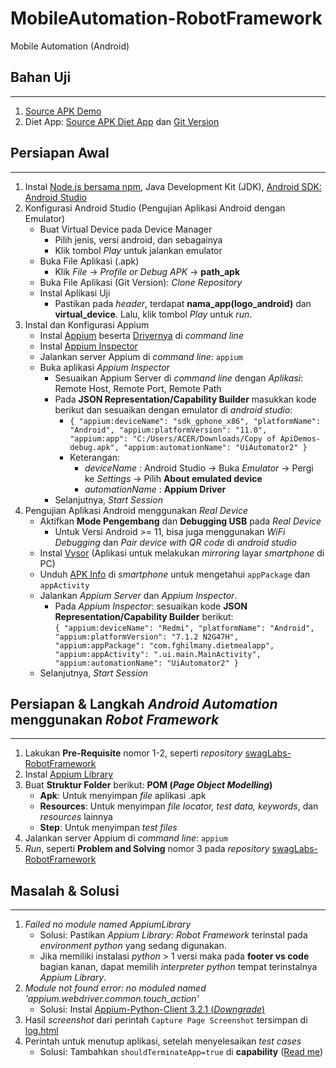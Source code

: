 # MobileAutomation-RobotFramework
Mobile Automation (Android)

## Bahan Uji
---
1. [Source APK Demo](https://bit.ly/Myskill-apk-demo)
2. Diet App: [Source APK Diet App](https://bit.ly/Myskill-apk-diet) dan [Git Version](https://github.com/fghilmany/Easy-Diet-App)

## Persiapan Awal
---
1. Instal [Node.js bersama npm](https://nodejs.org/en/download), Java Development Kit (JDK), [Android SDK: Android Studio](https://developer.android.com/studio) 
2. Konfigurasi Android Studio (Pengujian Aplikasi Android dengan Emulator)
   - Buat Virtual Device pada Device Manager
     - Pilih jenis, versi android, dan sebagainya
     - Klik tombol *Play* untuk jalankan emulator
   - Buka File Aplikasi (.apk)
     - Klik *File* &rarr; *Profile or Debug APK* &rarr; **path_apk**
   - Buka File Aplikasi (Git Version): *Clone Repository*
   - Instal Aplikasi Uji
     - Pastikan pada *header*, terdapat **nama_app(logo_android)** dan **virtual_device**. Lalu, klik tombol *Play* untuk *run*.
3. Instal dan Konfigurasi Appium
   - Instal [Appium](https://appium.io/docs/en/latest/quickstart/install/) beserta [Drivernya](https://appium.io/docs/en/latest/quickstart/uiauto2-driver/) di *command line*
   - Instal [Appium Inspector](https://github.com/appium/appium-inspector/releases)
   - Jalankan server Appium di *command line*: `appium`
   - Buka aplikasi *Appium Inspector*
     - Sesuaikan Appium Server di *command line* dengan *Aplikasi*: Remote Host, Remote Port, Remote Path
     - Pada **JSON Representation/Capability Builder** masukkan kode berikut dan sesuaikan dengan emulator di *android studio*:
       - `{
                "appium:deviceName": "sdk_gphone_x86",
                "platformName": "Android",
                "appium:platformVersion": "11.0",
                "appium:app": "C:/Users/ACER/Downloads/Copy of ApiDemos-debug.apk",
                "appium:automationName": "UiAutomator2"
          }`
       - Keterangan:
         - *deviceName* : Android Studio &rarr; Buka *Emulator* &rarr; Pergi ke *Settings* &rarr; Pilih **About emulated device**
         - *automationName* : **Appium Driver**
     - Selanjutnya, *Start Session*
4. Pengujian Aplikasi Android menggunakan *Real Device*
   - Aktifkan **Mode Pengembang** dan **Debugging USB** pada *Real Device* 
     - Untuk Versi Android >= 11, bisa juga menggunakan *WiFi Debugging* dan *Pair device with QR code* di *android studio*
   - Instal [Vysor](https://www.vysor.io) (Aplikasi untuk melakukan *mirroring* layar *smartphone* di PC)
   - Unduh [APK Info](https://apkcombo.com/apk-info/com.wt.apkinfo/download/apk) di *smartphone* untuk mengetahui `appPackage` dan `appActivity`
   - Jalankan *Appium Server* dan *Appium Inspector*. 
     - Pada *Appium Inspector*: sesuaikan kode **JSON Representation/Capability Builder** berikut:<br>
     `{
        "appium:deviceName": "Redmi",
        "platformName": "Android",
        "appium:platformVersion": "7.1.2 N2G47H",
        "appium:appPackage": "com.fghilmany.dietmealapp",
        "appium:appActivity": ".ui.main.MainActivity",
        "appium:automationName": "UiAutomator2"
      }` 
   - Selanjutnya, *Start Session*

## Persiapan & Langkah *Android Automation* menggunakan *Robot Framework*
---
1. Lakukan **Pre-Requisite** nomor 1-2, seperti *repository* [swagLabs-RobotFramework](https://github.com/mrisqiamiruladieb/swagLabs-RobotFramework?tab=readme-ov-file#pre-requisite)
2. Instal [Appium Library](https://docs.robotframework.org/docs/different_libraries/appium)
3. Buat **Struktur Folder** berikut: **POM (*Page Object Modelling*)** 
   - **Apk**: Untuk menyimpan *file* aplikasi .apk
   - **Resources**: Untuk menyimpan *file locator, test data, keywords*, dan *resources* lainnya
   - **Step**: Untuk menyimpan *test files*
4. Jalankan server Appium di *command line*: `appium`
5. *Run*, seperti **Problem and Solving** nomor 3 pada *repository* [swagLabs-RobotFramework](https://github.com/mrisqiamiruladieb/swagLabs-RobotFramework/tree/main?tab=readme-ov-file#problem-and-solving)

## Masalah & Solusi
---
1. *Failed no module named AppiumLibrary*
   - Solusi: Pastikan *Appium Library: Robot Framework* terinstal pada *environment python* yang sedang digunakan. 
   - Jika memiliki instalasi *python* > 1 versi maka pada **footer vs code** bagian kanan, dapat memilih *interpreter python* tempat terinstalnya *Appium Library*.
2. *Module not found error: no moduled named 'appium.webdriver.common.touch_action'*
   - Solusi: Instal [Appium-Python-Client 3.2.1 (*Downgrade*)](https://forum.robotframework.org/t/unable-to-import-robotframework-appiumlibrary-even-after-successful-installation-in-pycharm/6990/6)
3. Hasil *screenshot* dari perintah `Capture Page Screenshot` tersimpan di [log.html](https://serhatbolsu.github.io/robotframework-appiumlibrary/AppiumLibrary.html#Capture%20Page%20Screenshot)
4. Perintah untuk menutup aplikasi, setelah menyelesaikan *test cases*
   - Solusi: Tambahkan `shouldTerminateApp=true` di **capability** ([Read me](https://github.com/appium/appium-flutter-driver/issues/491))